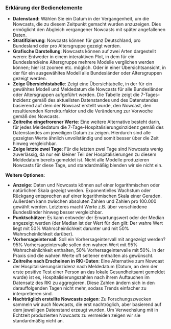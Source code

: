 ### Erklärung der Bedienelemente

- **Datenstand:** Wählen Sie ein Datum in der Vergangenheit, um die Nowcasts, die zu diesem Zeitpunkt gemacht wurden anzuzeigen. Dies ermöglicht den Abgleich vergangener Nowcasts mit später angefallenen Daten.
- **Stratifizierung**: Nowcasts können für ganz Deutschland, pro Bundesland oder pro Altersgruppe gezeigt werden.
- **Grafische Darstellung**: Nowcasts können auf zwei Arten dargestellt weren: Entweder in einem interaktiven Plot, in dem für ein Bundesland/eine Altersgruppe mehrere Modelle verglichen werden können; hier ist zoomen etc. möglich. Oder in einer Übersichtsansicht, in der für ein ausgewähltes Modell alle Bundesländer oder Altersgruppen gezeigt werden.
- **Zeige Übersichtstabelle**: Zeigt eine Übersichtabelle, in der für ein gewähltes Modell und Meldedatum die Nowcasts für alle Bundesländer oder Altersgruppen aufgeführt werden. Die Tabelle zeigt die 7-Tages-Inzidenz gemäß des aktuellsten Datenstandes und des Datenstandes basierend auf dem der Nowcast erstellt wurde, den Nowcast, den resultierenden Korrekturfaktor und die Veränderung zur Vorwoche gemäß des Nowcasts.
- **Zeitreihe eingefrorener Werte**: Eine weitere Alternative besteht darin, für jedes Meldedatum die 7-Tage-Hospitalisierungsinzidenz gemäß des Datenstandes am jeweiligen Datum zu zeigen. Hierdurch sind alle gezeigten Werte ähnlich unvollständig und somit besser über die Zeit hinweg vergleichbar.
- **Zeige letzte zwei Tage**: Für die letzten zwei Tage sind Nowcasts wenig zuverlässig, da nur ein kleiner Teil der Hospitalisierungen zu diesem Meldedatum bereits gemeldet ist. Nicht alle Modelle produzieren Nowcasts für diese Tage, und standardmäßig blenden wir sie nicht ein.

**Weitere Optionen:**

- **Anzeige**: Daten und Nowcasts können auf einer logarithmischen oder natürlichen Skala gezeigt werden. Exponentielles Wachstum oder Rückgang entsprechen auf einer logarithmischen Skala einer Geraden. Außerdem kann zwischen absoluten Zahlen und Zahlen pro 100.000 gewählt werden. Letzteres macht Werte z.B. über verschiedene Bundesländer hinweg besser vergleichbar.
- **Punktschätzer**: Es kann entweder der Erwartungswert oder der Median angezeigt werden (der Median ist der Wert für den gilt: Der wahre Wert liegt mit 50% Wahrscheinlichkeit darunter und mit 50% Wahrscheinlichkeit darüber).
- **Vorhersageintervall**: Soll ein Vorhersageintervall mit angezeigt werden? 95% Vorhersageintervalle sollen den wahren Wert mit 95% Wahrscheinlichkeit enthalten, 50% Vorhersageintervalle mit 50%. In der Praxis sind die wahren Werte oft seltener enthalten als gewünscht.
- **Zeitreihe nach Erscheinen in RKI-Daten**: Eine Alternative zum Nowcast der Hospitalisierungsinzidenz nach Meldedatum (Datum, an dem der erste positive Test einer Person an das lokale Gesundheitsamt gemeldet wurde) ist es, Hospitalisierungszahlen nach ihrem Auftauchen im Datensatz des RKI zu aggregieren. Diese Zahlen ändern sich in den darauffolgenden Tagen nicht mehr, sodass Trends einfacher zu interpretieren sind.
- **Nachträglich erstellte Nowcasts zeigen**: Zu Forschungszwecken sammeln wir auch Nowcasts, die erst nachtröglich, aber basierend auf dem jeweiligen Datenstand erzeugt wurden. Um Verwechslung mit in Echtzeit produzierten Nowcasts zu vermeiden zeigen wir sie standardmäßig nicht an.
